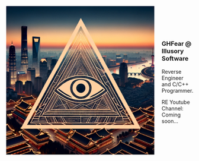 <div style="display: flex; align-items: center;">
  <img src="https://github.com/GHFear/GHFear/blob/main/github_logo.png" alt="GitHub Logo" width="400" height="400">
  <div style="margin-left: 20px;">
    <h3>GHFear @ Illusory Software</h3>
    <p>Reverse Engineer and C/C++ Programmer.</p>
    <p>RE Youtube Channel: Coming soon...</p>
  </div>
</div>
